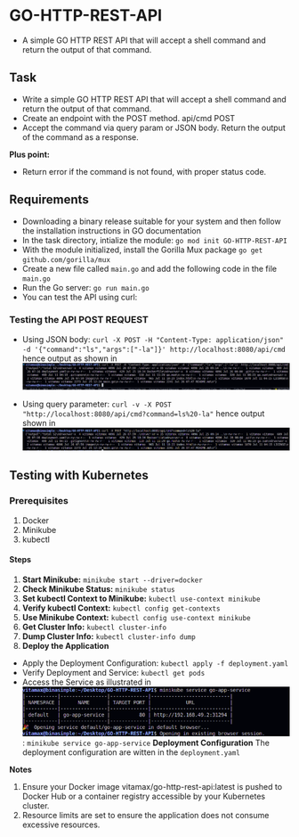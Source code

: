 # GO-HTTP-REST-API
- A simple GO HTTP REST API that will accept a shell command and return the output of that command.

## Task
- Write a simple GO HTTP REST API that will accept a shell command and
return the output of that command.
- Create an endpoint with the POST method. api/cmd POST
- Accept the command via query param or JSON body.
Return the output of the command as a response.

**Plus point:**
- Return error if the command is not found, with proper status code.

## Requirements
- Downloading a binary release suitable for your system and then follow the installation instructions in GO documentation 
- In the task directory, intialize the module: `go mod init GO-HTTP-REST-API`
- With the module initialized, install the Gorilla Mux package `go get github.com/gorilla/mux` 
- Create a new file called `main.go` and add the following code in the file `main.go`
- Run the Go server: `go run main.go`
- You can test the API using curl:
### Testing the API POST REQUEST
- Using JSON body:
`curl -X POST -H "Content-Type: application/json" -d '{"command":"ls","args":["-la"]}' http://localhost:8080/api/cmd` hence output as shown in ![App Screenshot](images/Screenshot.2.png)

- Using query parameter:
`curl -v -X POST "http://localhost:8080/api/cmd?command=ls%20-la"` hence output shown in ![App Screenshot](images/Screenshot.3.png)


## Testing with Kubernetes

### Prerequisites
1. Docker
2. Minikube
3. kubectl

#### Steps
1. **Start Minikube:**
`minikube start --driver=docker`
2. **Check Minikube Status:**
`minikube status`
3. **Set kubectl Context to Minikube:**
`kubectl use-context minikube`
4. **Verify kubectl Context:**
`kubectl config get-contexts`
5. **Use Minikube Context:**
`kubectl config use-context minikube`
6. **Get Cluster Info:**
`kubectl cluster-info`
7. **Dump Cluster Info:**
`kubectl cluster-info dump`
8. **Deploy the Application**
- Apply the Deployment Configuration:
`kubectl apply -f deployment.yaml`
- Verify Deployment and Service:
`kubectl get pods`
- Access the Service as illustrated in ![App Screenshot](images/Screenshot.1.png):
`minikube service go-app-service` 
**Deployment Configuration**
The deployment configuration are witten in the `deployment.yaml`

**Notes**
1. Ensure your Docker image vitamax/go-http-rest-api:latest is pushed to Docker Hub or a container registry accessible by your Kubernetes cluster.
2. Resource limits are set to ensure the application does not consume excessive resources.
